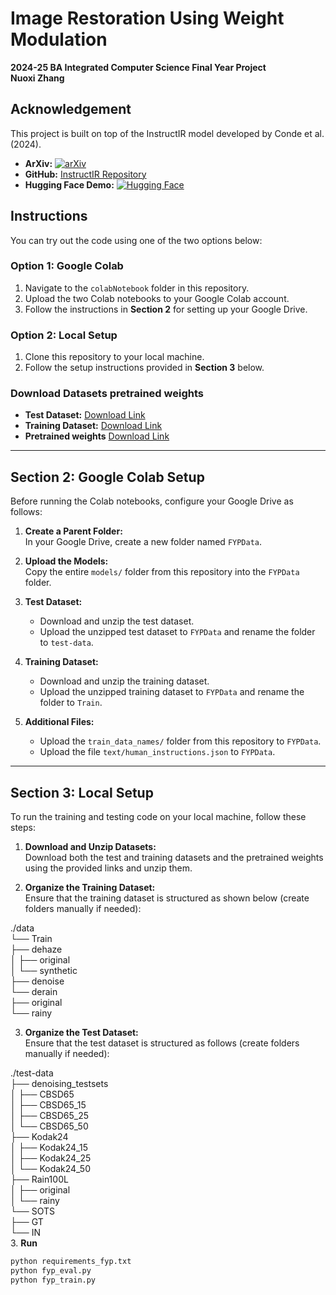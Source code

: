 # Image Restoration Using Weight Modulation

**2024-25 BA Integrated Computer Science Final Year Project**  
**Nuoxi Zhang**

## Acknowledgement

This project is built on top of the InstructIR model developed by Conde et al. (2024).

- **ArXiv:** [![arXiv](https://img.shields.io/badge/arXiv-Paper-<COLOR>.svg)](https://arxiv.org/abs/2401.16468)
- **GitHub:** [InstructIR Repository](https://github.com/mv-lab/InstructIR)
- **Hugging Face Demo:** [![Hugging Face](https://img.shields.io/badge/Demo-%F0%9F%A4%97%20Hugging%20Face-blue)](https://huggingface.co/spaces/marcosv/InstructIR)

## Instructions

You can try out the code using one of the two options below:

### Option 1: Google Colab

1. Navigate to the `colabNotebook` folder in this repository.
2. Upload the two Colab notebooks to your Google Colab account.
3. Follow the instructions in **Section 2** for setting up your Google Drive.

### Option 2: Local Setup

1. Clone this repository to your local machine.
2. Follow the setup instructions provided in **Section 3** below.

### Download Datasets pretrained weights

- **Test Dataset:** [Download Link](https://drive.google.com/file/d/1_Lwp-wpRyigWBL0QywsJhlX04e7T6ajS/view?usp=sharing)
- **Training Dataset:** [Download Link](https://drive.google.com/file/d/1Vz1yQ9K74HO2_G0wD0qWOB3f7IOPmhyo/view?usp=sharing)
- **Pretrained weights** [Download Link](https://drive.google.com/drive/folders/1m_DW5RJ_EssLOJ8yrRfEtvHTfhiq4GOj?usp=sharing)

---

## Section 2: Google Colab Setup

Before running the Colab notebooks, configure your Google Drive as follows:

1. **Create a Parent Folder:**  
   In your Google Drive, create a new folder named `FYPData`.

2. **Upload the Models:**  
   Copy the entire `models/` folder from this repository into the `FYPData` folder.

3. **Test Dataset:**

   - Download and unzip the test dataset.
   - Upload the unzipped test dataset to `FYPData` and rename the folder to `test-data`.

4. **Training Dataset:**

   - Download and unzip the training dataset.
   - Upload the unzipped training dataset to `FYPData` and rename the folder to `Train`.

5. **Additional Files:**
   - Upload the `train_data_names/` folder from this repository to `FYPData`.
   - Upload the file `text/human_instructions.json` to `FYPData`.

---

## Section 3: Local Setup

To run the training and testing code on your local machine, follow these steps:

1. **Download and Unzip Datasets:**  
   Download both the test and training datasets and the pretrained weights using the provided links and unzip them.

2. **Organize the Training Dataset:**  
   Ensure that the training dataset is structured as shown below (create folders manually if needed):

./data  
└── Train  
 ├── dehaze  
 │ ├── original  
 │ └── synthetic  
 ├── denoise  
 └── derain  
 ├── original  
 └── rainy

3. **Organize the Test Dataset:**  
   Ensure that the test dataset is structured as follows (create folders manually if needed):

./test-data  
├── denoising_testsets  
│ ├── CBSD65  
│ ├── CBSD65_15  
│ ├── CBSD65_25  
│ └── CBSD65_50  
├── Kodak24  
│ ├── Kodak24_15  
│ ├── Kodak24_25  
│ └── Kodak24_50  
├── Rain100L  
│ ├── original  
│ └── rainy  
└── SOTS  
 ├── GT  
 └── IN  
3. **Run**

```python
python requirements_fyp.txt
python fyp_eval.py
python fyp_train.py
```
